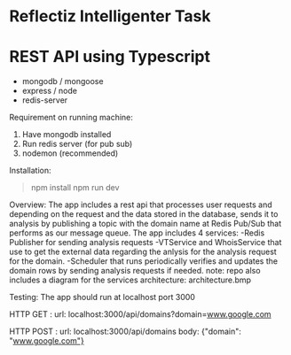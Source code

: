 # Reflectiz Intelligenter Task
# REST API using Typescript

- mongodb / mongoose
- express / node
- redis-server

Requirement on running machine:
1) Have mongodb installed
2) Run redis server (for pub sub)
3) nodemon (recommended)

Installation:
> npm install
> npm run dev

Overview:
The app includes a rest api that processes user requests and depending on the request and the data stored in the database, sends it to
analysis by publishing a topic with the domain name at Redis Pub/Sub that performs as our message queue.
The app includes 4 services:
-Redis Publisher for sending analysis requests 
-VTService and WhoisService that use to get the external data regarding the anlysis for the analysis request for the domain.
-Scheduler that runs periodically verifies and updates the domain rows by sending analysis requests if needed.
note: repo also includes a diagram for the services architecture: architecture.bmp

Testing:
The app should run at localhost port 3000

HTTP GET :
url: localhost:3000/api/domains?domain=www.google.com

HTTP POST :
url: localhost:3000/api/domains
body: {"domain": "www.google.com"}